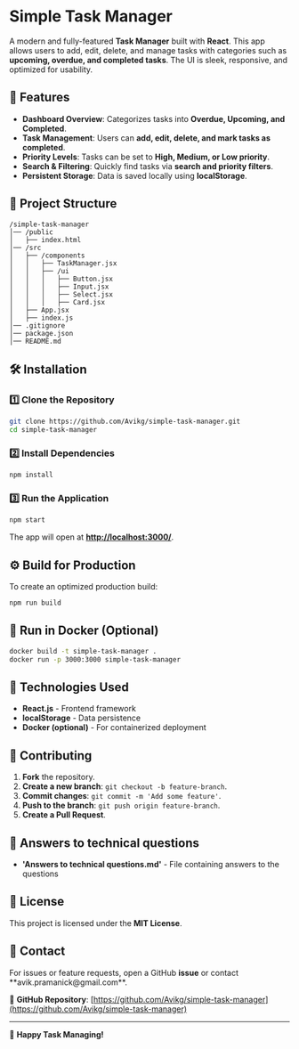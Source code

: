 # Simple Task Manager

A modern and fully-featured **Task Manager** built with **React**. This app allows users to add, edit, delete, and manage tasks with categories such as **upcoming, overdue, and completed tasks**. The UI is sleek, responsive, and optimized for usability.

## 🚀 Features

- **Dashboard Overview**: Categorizes tasks into **Overdue, Upcoming, and Completed**.
- **Task Management**: Users can **add, edit, delete, and mark tasks as completed**.
- **Priority Levels**: Tasks can be set to **High, Medium, or Low priority**.
- **Search & Filtering**: Quickly find tasks via **search and priority filters**.
- **Persistent Storage**: Data is saved locally using **localStorage**.

## 📂 Project Structure

```
/simple-task-manager
│── /public
│   ├── index.html
│── /src
│   ├── /components
│   │   ├── TaskManager.jsx
│   │   ├── /ui
│   │   │   ├── Button.jsx
│   │   │   ├── Input.jsx
│   │   │   ├── Select.jsx
│   │   │   ├── Card.jsx
│   ├── App.jsx
│   ├── index.js
│── .gitignore
│── package.json
│── README.md
```

## 🛠 Installation

### 1️⃣ Clone the Repository

```sh
git clone https://github.com/Avikg/simple-task-manager.git
cd simple-task-manager
```

### 2️⃣ Install Dependencies

```sh
npm install
```

### 3️⃣ Run the Application

```sh
npm start
```

The app will open at **[http://localhost:3000/](http://localhost:3000/)**.

## ⚙️ Build for Production

To create an optimized production build:

```sh
npm run build
```

## 🐳 Run in Docker (Optional)

```sh
docker build -t simple-task-manager .
docker run -p 3000:3000 simple-task-manager
```

## 🔧 Technologies Used

- **React.js** - Frontend framework
- **localStorage** - Data persistence
- **Docker (optional)** - For containerized deployment

## 🤝 Contributing

1. **Fork** the repository.
2. **Create a new branch**: `git checkout -b feature-branch`.
3. **Commit changes**: `git commit -m 'Add some feature'`.
4. **Push to the branch**: `git push origin feature-branch`.
5. **Create a Pull Request**.

## 🔧 Answers to technical questions

- **'Answers to technical questions.md'** - File containing answers to the questions

  
## 📜 License

This project is licensed under the **MIT License**.

## 📧 Contact

For issues or feature requests, open a GitHub **issue** or contact \*\*avik.pramanick\@gmail.com\*\*.

🔗 **GitHub Repository**: [https://github.com/Avikg/simple-task-manager](https://github.com/Avikg/simple-task-manager)

---

🚀 **Happy Task Managing!**

